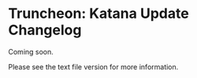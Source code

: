 # Truncheon: Katana Update Changelog

Coming soon.

Please see the text file version for more information.